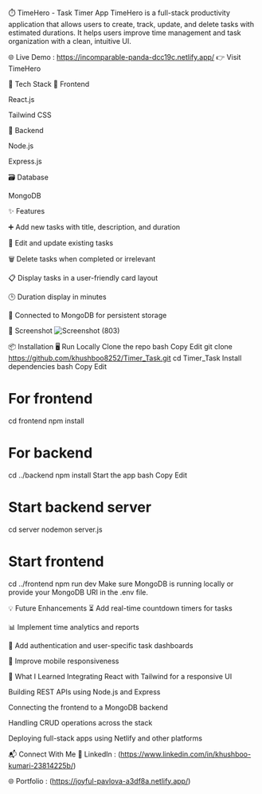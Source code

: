 ⏱️ TimeHero - Task Timer App
TimeHero is a full-stack productivity application that allows users to create, track, update, and delete tasks with estimated durations. It helps users improve time management and task organization with a clean, intuitive UI.

🌐 Live Demo : https://incomparable-panda-dcc19c.netlify.app/
👉 Visit TimeHero

🔧 Tech Stack
🚀 Frontend

React.js

Tailwind CSS

🔗 Backend

Node.js

Express.js

🗃️ Database

MongoDB

✨ Features

➕ Add new tasks with title, description, and duration

📝 Edit and update existing tasks

🗑️ Delete tasks when completed or irrelevant

📋 Display tasks in a user-friendly card layout

🕒 Duration display in minutes

💾 Connected to MongoDB for persistent storage

📸 Screenshot
![Screenshot (803)](https://github.com/user-attachments/assets/d707daf4-dcd5-4cce-920d-3574e0764a6d)



📦 Installation
🖥️ Run Locally
Clone the repo
bash
Copy
Edit
git clone https://github.com/khushboo8252/Timer_Task.git
cd Timer_Task
Install dependencies
bash
Copy
Edit
# For frontend

cd frontend
npm install

# For backend

cd ../backend
npm install
Start the app
bash
Copy
Edit
# Start backend server

cd server
nodemon server.js

# Start frontend

cd ../frontend
npm run dev
Make sure MongoDB is running locally or provide your MongoDB URI in the .env file.

💡 Future Enhancements
⏳ Add real-time countdown timers for tasks

📊 Implement time analytics and reports

🔐 Add authentication and user-specific task dashboards

📱 Improve mobile responsiveness

🧠 What I Learned
Integrating React with Tailwind for a responsive UI

Building REST APIs using Node.js and Express

Connecting the frontend to a MongoDB backend

Handling CRUD operations across the stack

Deploying full-stack apps using Netlify and other platforms

📬 Connect With Me
💼 LinkedIn : (https://www.linkedin.com/in/khushboo-kumari-23814225b/)

🌐 Portfolio : (https://joyful-pavlova-a3df8a.netlify.app/)

